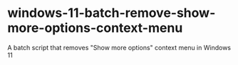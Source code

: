 # windows-11-batch-remove-show-more-options-context-menu
A batch script that removes "Show more options" context menu in Windows 11
